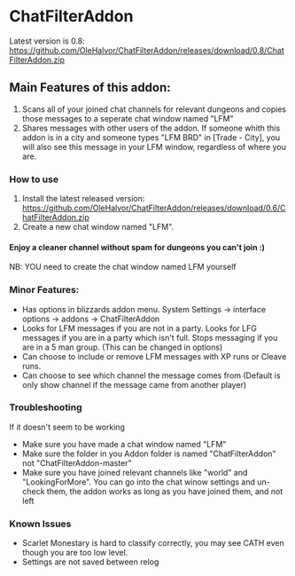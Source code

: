 # ChatFilterAddon

Latest version is 0.8: https://github.com/OleHalvor/ChatFilterAddon/releases/download/0.8/ChatFilterAddon.zip

## Main Features of this addon:
1. Scans all of your joined chat channels for relevant dungeons and copies those messages to a seperate chat window named "LFM"
2. Shares messages with other users of the addon. If someone whith this addon is in a city and someone types "LFM BRD" in [Trade - City], you will also see this message in your LFM window, regardless of where you are.

### How to use

1. Install the latest released version: https://github.com/OleHalvor/ChatFilterAddon/releases/download/0.6/ChatFilterAddon.zip
2. Create a new chat window named "LFM".
#### Enjoy a cleaner channel without spam for dungeons you can't join :)

NB: YOU need to create the chat window named LFM yourself

### Minor Features:
- Has options in blizzards addon menu. System Settings -> interface options -> addons -> ChatFilterAddon
- Looks for LFM messages if you are not in a party. Looks for LFG messages if you are in a party which isn't full. Stops messaging if you are in a 5 man group. (This can be changed in options)
- Can choose to include or remove LFM messages with XP runs or Cleave runs.
- Can choose to see which channel the message comes from (Default is only show channel if the message came from another player)

### Troubleshooting
If it doesn't seem to be working
- Make sure you have made a chat window named "LFM"
- Make sure the folder in you Addon folder is named "ChatFilterAddon" not "ChatFilterAddon-master"
- Make sure you have joined relevant channels like "world" and "LookingForMore". You can go into the chat winow settings and un-check them, the addon works as long as you have joined them, and not left

### Known Issues
- Scarlet Monestary is hard to classify correctly, you may see CATH even though you are too low level.
- Settings are not saved between relog
